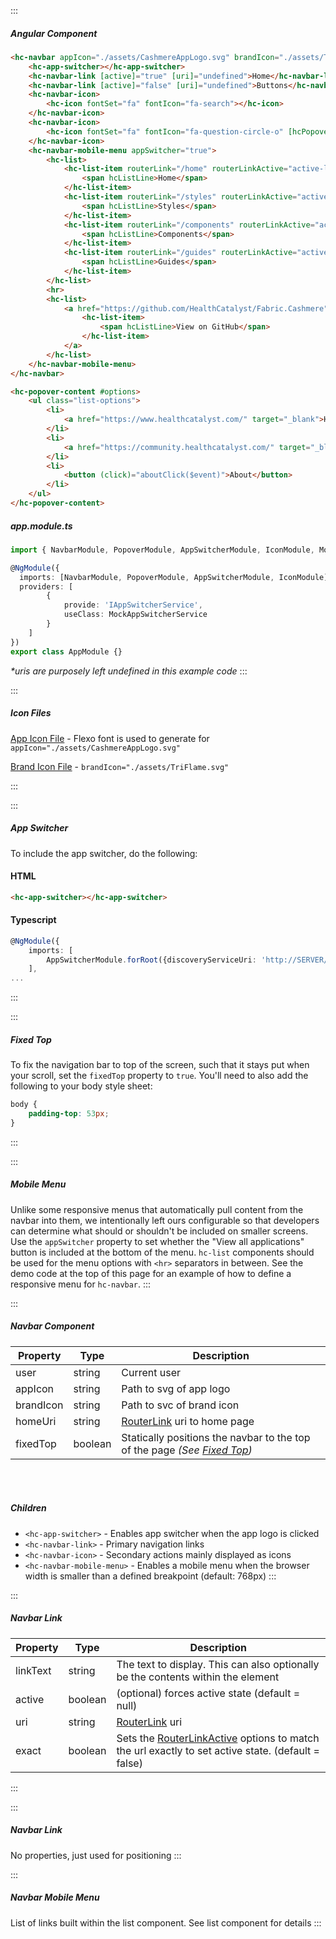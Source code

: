 :::
##### Angular Component

``` html
<hc-navbar appIcon="./assets/CashmereAppLogo.svg" brandIcon="./assets/TriFlame.svg" user="Christine K." [homeUri]="undefined"  [fixedTop]="false">
    <hc-app-switcher></hc-app-switcher>
    <hc-navbar-link [active]="true" [uri]="undefined">Home</hc-navbar-link>
    <hc-navbar-link [active]="false" [uri]="undefined">Buttons</hc-navbar-link>
    <hc-navbar-icon>
        <hc-icon fontSet="fa" fontIcon="fa-search"></hc-icon>
    </hc-navbar-icon>
    <hc-navbar-icon>
        <hc-icon fontSet="fa" fontIcon="fa-question-circle-o" [hcPopover]="options" popperPlacement="bottom"></hc-icon>
    </hc-navbar-icon>
    <hc-navbar-mobile-menu appSwitcher="true">
        <hc-list>
            <hc-list-item routerLink="/home" routerLinkActive="active-link">
                <span hcListLine>Home</span>
            </hc-list-item>
            <hc-list-item routerLink="/styles" routerLinkActive="active-link">
                <span hcListLine>Styles</span>
            </hc-list-item>
            <hc-list-item routerLink="/components" routerLinkActive="active-link">
                <span hcListLine>Components</span>
            </hc-list-item>
            <hc-list-item routerLink="/guides" routerLinkActive="active-link">
                <span hcListLine>Guides</span>
            </hc-list-item>
        </hc-list>
        <hr>
        <hc-list>
            <a href="https://github.com/HealthCatalyst/Fabric.Cashmere">
                <hc-list-item>
                    <span hcListLine>View on GitHub</span>
                </hc-list-item>
            </a>
        </hc-list>
    </hc-navbar-mobile-menu>
</hc-navbar>

<hc-popover-content #options>
    <ul class="list-options">
        <li>
            <a href="https://www.healthcatalyst.com/" target="_blank">Health Catalyst</a>
        </li>
        <li>
            <a href="https://community.healthcatalyst.com/" target="_blank">Health Catalyst Community</a>
        </li>
        <li>
            <button (click)="aboutClick($event)">About</button>
        </li>
    </ul>
</hc-popover-content>
```
##### app.module.ts

``` typescript
import { NavbarModule, PopoverModule, AppSwitcherModule, IconModule, MockAppSwitcherService, ListModule} from '@healthcatalyst/cashmere';

@NgModule({
  imports: [NavbarModule, PopoverModule, AppSwitcherModule, IconModule],
  providers: [
        {
            provide: 'IAppSwitcherService',
            useClass: MockAppSwitcherService
        }
    ]
})
export class AppModule {}
```
_*uris are purposely left undefined in this example code_
:::


:::
##### Icon Files

[App Icon File](https://raw.githubusercontent.com/HealthCatalyst/Fabric.Cashmere/master/docs/assets/CashmereAppLogo.svg) - Flexo font is used to generate  for `appIcon="./assets/CashmereAppLogo.svg"`

[Brand Icon File](https://raw.githubusercontent.com/HealthCatalyst/Fabric.Cashmere/master/docs/assets/TriFlame.svg) -  `brandIcon="./assets/TriFlame.svg"`

:::

:::
##### App Switcher

To include the app switcher, do the following:

#### HTML

``` html
<hc-app-switcher></hc-app-switcher>
```

#### Typescript

``` typescript
@NgModule({
    imports: [
        AppSwitcherModule.forRoot({discoveryServiceUri: 'http://SERVER/DiscoveryService'})
    ],
...
```
:::

:::
##### Fixed Top

To fix the navigation bar to top of the screen, such that it stays put when your scroll, set the `fixedTop` property to `true`. You'll need to also add the following to your body style sheet:

``` css
body {
    padding-top: 53px;
}
```
:::

:::
##### Mobile Menu

Unlike some responsive menus that automatically pull content from the navbar into them, we intentionally left ours configurable so that developers can determine what should or shouldn't be included on smaller screens. Use the `appSwitcher` property to set whether the "View all applications" button is included at the bottom of the menu. `hc-list` components should be used for the menu options with `<hr>` separators in between. See the demo code at the top of this page for an example of how to define a responsive menu for `hc-navbar`.
:::

:::
##### Navbar Component

| Property | Type | Description |
| - | - | - |
|user|string|Current user|
|appIcon|string|Path to svg of app logo|
|brandIcon|string|Path to svc of brand icon|
|homeUri|string|[RouterLink](https://angular.io/api/router/RouterLink) uri to home page|
|fixedTop|boolean|Statically positions the navbar to the top of the page _(See [Fixed Top](#fixedtop))_|

<br><br>

##### Children

- `<hc-app-switcher>` - Enables app switcher when the app logo is clicked
- `<hc-navbar-link>` - Primary navigation links
- `<hc-navbar-icon>` - Secondary actions mainly displayed as icons
- `<hc-navbar-mobile-menu>` - Enables a mobile menu when the browser width is smaller than a defined breakpoint (default: 768px)
:::

:::
##### Navbar Link

| Property | Type | Description |
| - | - | - |
|linkText|string|The text to display. This can also optionally be the contents within the element|
|active|boolean|(optional) forces active state (default = null)|
|uri|string|[RouterLink](https://angular.io/api/router/RouterLink) uri|
|exact|boolean|Sets the [RouterLinkActive](https://angular.io/api/router/RouterLinkActive#description) options to match the url exactly to set active state. (default = false)|
:::

:::
##### Navbar Link

No properties, just used for positioning
:::

:::
##### Navbar Mobile Menu

List of links built within the list component. See list component for details
:::
